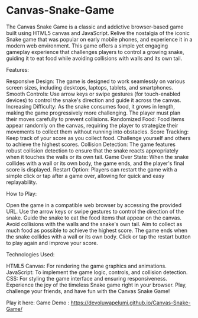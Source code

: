# Canvas-Snake-Game
The Canvas Snake Game is a classic and addictive browser-based game built using HTML5 canvas and JavaScript. Relive the nostalgia of the iconic Snake game that was popular on early mobile phones, and experience it in a modern web environment.
 This game offers a simple yet engaging gameplay experience that challenges players to control a growing snake, guiding it to eat food while avoiding collisions with walls and its own tail.

Features:

Responsive Design: The game is designed to work seamlessly on various screen sizes, including desktops, laptops, tablets, and smartphones.
Smooth Controls: Use arrow keys or swipe gestures (for touch-enabled devices) to control the snake's direction and guide it across the canvas.
Increasing Difficulty: As the snake consumes food, it grows in length, making the game progressively more challenging. The player must plan their moves carefully to prevent collisions.
Randomized Food: Food items appear randomly on the canvas, requiring the player to strategize their movements to collect them without running into obstacles.
Score Tracking: Keep track of your score as you collect food. Challenge yourself and others to achieve the highest scores.
Collision Detection: The game features robust collision detection to ensure that the snake reacts appropriately when it touches the walls or its own tail.
Game Over State: When the snake collides with a wall or its own body, the game ends, and the player's final score is displayed.
Restart Option: Players can restart the game with a simple click or tap after a game over, allowing for quick and easy replayability.

How to Play:

Open the game in a compatible web browser by accessing the provided URL.
Use the arrow keys or swipe gestures to control the direction of the snake.
Guide the snake to eat the food items that appear on the canvas.
Avoid collisions with the walls and the snake's own tail.
Aim to collect as much food as possible to achieve the highest score.
The game ends when the snake collides with a wall or its own body.
Click or tap the restart button to play again and improve your score.


Technologies Used:

HTML5 Canvas: For rendering the game graphics and animations.
JavaScript: To implement the game logic, controls, and collision detection.
CSS: For styling the game interface and ensuring responsiveness.
Experience the joy of the timeless Snake game right in your browser. Play, challenge your friends, and have fun with the Canvas Snake Game!

Play it here: Game Demo : https://devoluwapelumi.github.io/Canvas-Snake-Game/

